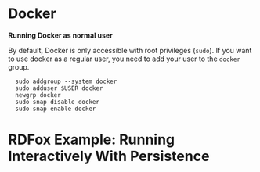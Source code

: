 # Docker
**Running Docker as normal user**
  
  By default, Docker is only accessible with root privileges (`sudo`). If you want to use docker as
  a regular user, you need to add your user to the `docker` group.
  
      sudo addgroup --system docker
      sudo adduser $USER docker
      newgrp docker
      sudo snap disable docker
      sudo snap enable docker
  

# RDFox Example: Running Interactively With Persistence


